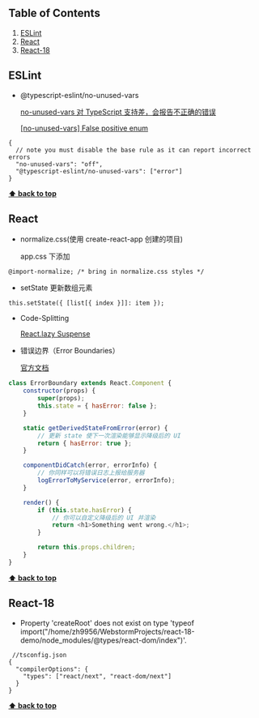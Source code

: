 ## Table of Contents

1. [ESLint](#ESLint) 
2. [React](#React)
3. [React-18](#React-18)

## ESLint

* @typescript-eslint/no-unused-vars

    [no-unused-vars 对 TypeScript 支持差，会报告不正确的错误](https://github.com/typescript-eslint/typescript-eslint/blob/master/packages/eslint-plugin/docs/rules/no-unused-vars.md)

    [[no-unused-vars] False positive enum ](https://github.com/typescript-eslint/typescript-eslint/issues/2621)

```
{
  // note you must disable the base rule as it can report incorrect errors
  "no-unused-vars": "off",
  "@typescript-eslint/no-unused-vars": ["error"]
}
```

**[⬆ back to top](#table-of-contents)**

## React

* normalize.css(使用 create-react-app 创建的项目)

    app.css 下添加

```
@import-normalize; /* bring in normalize.css styles */
```

* setState 更新数组元素

```
this.setState({ [list[{ index }]]: item });
```

* Code-Splitting

    [React.lazy Suspense](https://zh-hans.reactjs.org/docs/code-splitting.html#reactlazy)


* 错误边界（Error Boundaries）

    [官方文档](https://zh-hans.reactjs.org/docs/error-boundaries.html)


```javascript
class ErrorBoundary extends React.Component {
	constructor(props) {
		super(props);
		this.state = { hasError: false };
	}

	static getDerivedStateFromError(error) {
		// 更新 state 使下一次渲染能够显示降级后的 UI
		return { hasError: true };
	}

	componentDidCatch(error, errorInfo) {
		// 你同样可以将错误日志上报给服务器
		logErrorToMyService(error, errorInfo);
	}

	render() {
		if (this.state.hasError) {
			// 你可以自定义降级后的 UI 并渲染
			return <h1>Something went wrong.</h1>;
		}

		return this.props.children;
	}
}
```

**[⬆ back to top](#table-of-contents)**

## React-18

* Property 'createRoot' does not exist on type 'typeof import("/home/zh9956/WebstormProjects/react-18-demo/node_modules/@types/react-dom/index")'.

```json5
 //tsconfig.json
{
  "compilerOptions": {
    "types": ["react/next", "react-dom/next"]
  }
}
```

**[⬆ back to top](#table-of-contents)**
